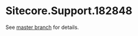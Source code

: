 # Sitecore.Support.182848

See [master branch](https://github.com/sitecoresupport/Sitecore.Support.182848) for details.